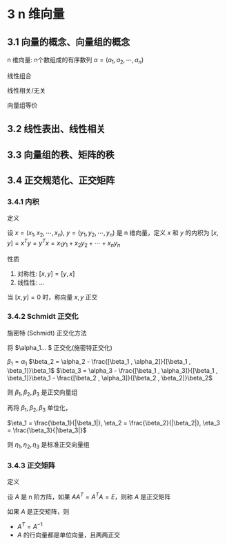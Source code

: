 # 3 n 维向量

## 3.1 向量的概念、向量组的概念

n 维向量: n个数组成的有序数列 $\alpha = (a_1, a_2, \cdots, a_n)$

线性组合

线性相关/无关

向量组等价

## 3.2 线性表出、线性相关

## 3.3 向量组的秩、矩阵的秩

## 3.4 正交规范化、正交矩阵

### 3.4.1 内积

定义

设 $x = (x_1, x_2, \cdots, x_n)$, $y = (y_1, y_2, \cdots, y_n)$ 是 n 维向量，定义 $x$ 和 $y$ 的内积为 $[x, y] = x^T y = y^T x = x_1 y_1 + x_2 y_2 + \cdots + x_n y_n$

性质

1. 对称性: $[x, y] = [y, x]$
2. 线性性: ...

当 $[x, y] = 0$ 时，称向量 $x,y$ 正交

### 3.4.2 Schmidt 正交化

施密特 (Schmidt) 正交化方法

将 $\alpha_1... $ 正交化(施密特正交化)

$\beta_1 = \alpha_1$
$\beta_2 = \alpha_2 - \frac{[\beta_1 , \alpha_2]}{[\beta_1 , \beta_1]}\beta_1$
$\beta_3 = \alpha_3 - \frac{[\beta_1 , \alpha_3]}{[\beta_1 , \beta_1]}\beta_1 - \frac{[\beta_2 , \alpha_3]}{[\beta_2 , \beta_2]}\beta_2$

则 $\beta_1, \beta_2, \beta_3$ 是正交向量组

再将 $\beta_1, \beta_2, \beta_3$ 单位化，

$\eta_1 = \frac{\beta_1}{|\beta_1|}, \eta_2 = \frac{\beta_2}{|\beta_2|}, \eta_3 = \frac{\beta_3}{|\beta_3|}$

则 $\eta_1, \eta_2, \eta_3$ 是标准正交向量组

### 3.4.3 正交矩阵

定义

设 $A$ 是 n 阶方阵，如果 $A A^T = A^T A = E$，则称 $A$ 是正交矩阵

如果 $A$ 是正交矩阵，则

* $A^T = A^{-1}$
* $A$ 的行向量都是单位向量，且两两正交
